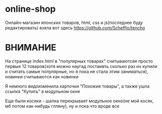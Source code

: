# online-shop
Онлайн-магазин японских товаров, html, css и js(последнее буду редактировать) взяла вот здесь https://github.com/Scheffio/tencho

# **ВНИМАНИЕ**
На странице index.html в "популярных товарах" считываютсяя просто первые 12 товаров(хотя можно наугад постаивть сколько раз их купили и считать самые популярные, но я пока не стала этим заниматься), новинки считываются как новинки

Я немного видоизменила карточки "Похожие товары", а также ушла ссылка "Купить" в модульном окне

Еще были косяки - шапка перекрывает модульное окно(не мой косяк, мб потом как-нибудь глляну), ну и пока что вроде все